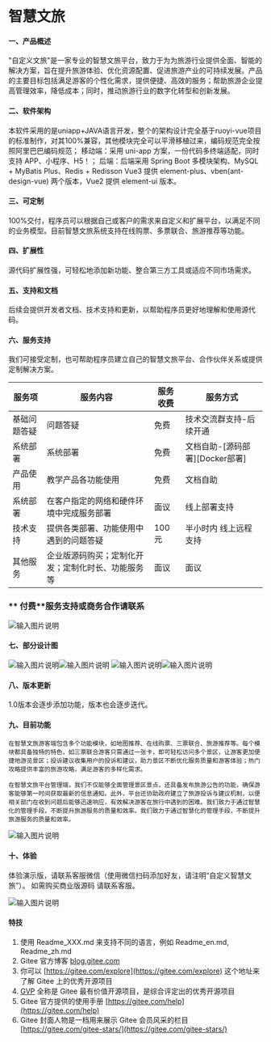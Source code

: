 # 智慧文旅

#### 一、产品概述

"自定义文旅"是一家专业的智慧文旅平台，致力于为为旅游行业提供全面、智能的解决方案，旨在提升旅游体验、优化资源配置、促进旅游产业的可持续发展。产品的主要目标包括满足游客的个性化需求，提供便捷、高效的服务；帮助旅游企业提高管理效率，降低成本；同时，推动旅游行业的数字化转型和创新发展。

#### 二、软件架构
本软件采用的是uniapp+JAVA语言开发，整个的架构设计完全基于ruoyi-vue项目的标准制作，对其100%兼容，其他模块完全可以平滑移植过来，编码规范完全按照阿里巴巴编码规范；
移动端：采用 uni-app 方案，一份代码多终端适配，同时支持 APP、小程序、H5！；
后端：后端采用 Spring Boot 多模块架构、MySQL + MyBatis Plus、Redis + Redisson Vue3 提供 element-plus、vben(ant-design-vue) 两个版本，Vue2 提供 element-ui 版本。

#### 三、可定制
100%交付，程序员可以根据自己或客户的需求来自定义和扩展平台，以满足不同的业务模型。目前智慧文旅系统支持在线购票、多票联合、旅游推荐等功能。

#### 四、扩展性

源代码扩展性强，可轻松地添加新功能、整合第三方工具或适应不同市场需求。

#### 五、支持和文档

后续会提供开发者文档、技术支持和更新，以帮助程序员更好地理解和使用源代码。

#### 六、服务支持

我们可接受定制，也可帮助程序员建立自己的智慧文旅平台、合作伙伴关系或提供定制解决方案。

| 服务项       | 服务内容                                           | 服务收费 | 服务方式                        |
| ------------ | -------------------------------------------------- | -------- | ------------------------------- |
| 基础问题答疑 | 问题答疑                                           | 免费     | 技术交流群支持-后续开通         |
| 系统部署     | 系统部署                                           | 免费     | 文档自助-[源码部署][Docker部署] |
| 产品使用     | 教学产品各功能使用                                 | 免费     | 文档自助                        |
| 系统部署     | 在客户指定的网络和硬件环境中完成服务部署           | 面议     | 线上部署支持                    |
| 技术支持     | 提供各类部署、功能使用中遇到的问题答疑             | 100元    | 半小时内 线上远程支持           |
| 其他服务     | 企业版源码购买；定制化开发；定制化时长、功能服务等 | 面议     | 面议                            |

### ** 付费**服务支持或商务合作请联系

![输入图片说明](img/image-20240416104358436.png)

#### 七、部分设计图
![输入图片说明](img/%E7%A7%BB%E5%8A%A8%E7%AB%AF/01%E9%A6%96%E9%A1%B5.png)![输入图片说明](img/%E7%A7%BB%E5%8A%A8%E7%AB%AF/02%E4%B8%AA%E4%BA%BA%E4%B8%AD%E5%BF%83.png)
![输入图片说明](img/%E7%A7%BB%E5%8A%A8%E7%AB%AF/04%E7%83%AD%E9%97%A8%E6%94%BB%E7%95%A5.png)![输入图片说明](img/%E7%A7%BB%E5%8A%A8%E7%AB%AF/03%E6%88%91%E7%9A%84%E8%AE%A2%E5%8D%95.png)



#### 八、版本更新

1.0版本会逐步添加功能，版本也会逐步迭代。

#### 九、目前功能
	在智慧文旅游客端包含多个功能模块，如地图推荐、在线购票、三票联合、旅游推荐等。每个模块都具备独特的特色，如三票联合游客只需通过一张卡，即可轻松访问多个景区，让游客更加便捷地游览景区；投诉建议收集用户的投诉和建议，助力景区不断优化服务质量和游客体验；热门攻略提供丰富的旅游攻略，满足游客的多样化需求。
	
	在智慧文旅平台管理端，我们不仅能够全面管理景区景点，还具备发布旅游公告的功能，确保游客能够第一时间获取最新的信息通知。此外，平台还协助政府建立了旅游投诉与建议机制，以便相关部门在收到问题后能够迅速响应，有效解决游客在旅行中遇到的困难。我们致力于通过智慧化的管理手段，不断提升旅游服务的质量和效率。我们致力于通过智慧化的管理手段，不断提升旅游服务的质量和效率。

![输入图片说明](img/image-20240416103507002.png)


#### 十、体验
体验演示版，请联系客服微信（使用微信扫码添加好友，请注明“自定义智慧文旅”）。 如需购买商业版源码 请联系客服。

![输入图片说明](img/image-20240416104358436.png)


#### 特技
1.  使用 Readme\_XXX.md 来支持不同的语言，例如 Readme\_en.md, Readme\_zh.md
2.  Gitee 官方博客 [blog.gitee.com](https://blog.gitee.com)
3.  你可以 [https://gitee.com/explore](https://gitee.com/explore) 这个地址来了解 Gitee 上的优秀开源项目
4.  [GVP](https://gitee.com/gvp) 全称是 Gitee 最有价值开源项目，是综合评定出的优秀开源项目
5.  Gitee 官方提供的使用手册 [https://gitee.com/help](https://gitee.com/help)
6.  Gitee 封面人物是一档用来展示 Gitee 会员风采的栏目 [https://gitee.com/gitee-stars/](https://gitee.com/gitee-stars/)

